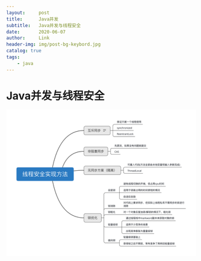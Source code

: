 ```yaml
---
layout:     post
title:      Java并发
subtitle:   Java并发与线程安全
date:       2020-06-07
author:     Link
header-img: img/post-bg-keybord.jpg
catalog: true
tags:
    - java
---
```

# Java并发与线程安全

![thread](./img/../../img/post-article-thread.png)